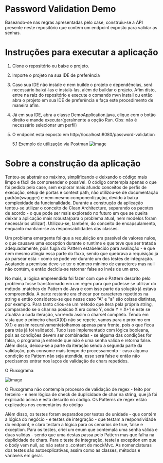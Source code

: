 # Password Validation Demo
Baseando-se nas regras apresentadas pelo case, construiu-se a API presente neste repositório que contém um endpoint exposto para validar as senhas.

# Instruções para executar a aplicação
1. Clone o repositório ou baixe o projeto.
2. Importe o projeto na sua IDE de preferência
3. Caso sua IDE não instale e nem builde o projeto e dependências, será necessário baixá-las e instalá-las, além de buildar o projeto. Afim disto, entre na raiz do repositório e execute o comando mvn install ou então abra o projeto em sua IDE de preferência e faça este procedimento de maneira afim.
4. Já em sua IDE, abra a classe DemoApplication.java, clique com o botão direito e mande executar(geralmente a opção Run. Obs: não é necessário selecionar um perfil)
5. O endpoint está exposto em http://localhost:8080/password-validation
  
     5.1 Exemplo de utilização via Postman
    ![image](https://user-images.githubusercontent.com/107516470/186043235-a5b3ef07-6ea0-4bf9-abcf-77e4a28d70ac.png)


# Sobre a construção da aplicação
Tentou-se abstrair ao máximo, simplificando e deixando o código mais limpo e fácil de compreender o possível. O código contempla apenas o que foi pedido pelo case, sem explorar
mais afundo conceitos de perfis de execução, setup de portas e context path, não utilizou-se de documentação padrão(swagger) e nem mesmo componentização, devido à baixa complexidade
da funcionalidade. Durante a construção da aplicação tentou-se utilizar o conceito de Clean Architecture, separando os pacotes de acordo - o que pode ser mais explorado no
futuro em que se queira deixar a aplicação mais robusta(para o problema atual, nem modelos foram necessários utilizar). Utilizou-se, também, do conceito de encapsulamento,
enquanto mantiam-se as responsabilidades das classes.

Um problema emergente foi que a requisição era passível de valores nulos, o que causava uma exception durante o runtime e que teve que ser tratada adequadamente, pois fugia
do Pattern estabelecido para avaliação - e que nem mesmo atingia essa parte do fluxo, sendo que quebrava a requisição já ao parsear esta - como se pode ver durante um dos testes
de integração. Acatando a premissa deve-se ter o número mínimo de caracteres mas null não contém, e então decidiu-se retornar false ao invés de um erro.

No mais, a lógica empreendida foi fazer com que o Pattern descrito pelo problema fosse transformado em um regex para que pudesse se utilizar do método .matches do Pattern do 
Java e com isso parte da solução já estava compreendida. A parte restante era checar por caracteres repetidos na string e então considerou-se que nesse caso "A" e "a"
são coisas distintas, por exemplo. Para tanto criou-se um método que itera pela própria string, comparando se o char na posicao X era como Y, onde Y = X+1 e este se atualiza a cada
iteração, varrendo assim o charset completo. Tendo em vista que o primeiro char(X(0)) não se repete, vamos para o próximo em X(1) e assim recursivamente(olhamos apenas para
frente, pois o que ficou para trás já foi validado). Tudo isso implementado com lógica booleana, pois as condições devem ser combinadas - se alguma das condições for falsa,
o programa já entende que não é uma senha valida e retorna false. Além disso, deixou-se a parte da iteração sendo a segunda parte da validação, pois consome mais tempo de processamento - 
caso alguma condição de Pattern não seja atendida, esse será false e então não precisamos entrar nos laços de validação de chars repetidos.

O Fluxograma:


![image](https://user-images.githubusercontent.com/107516470/186045795-dccee330-67f2-486c-a5a3-98cf1d8e72c5.png)

O Fluxograma não contempla processo de validação de regex - feito por terceiro - e nem lógica de check de duplicidade de char na string, que já foi explicado acima e está
descrito no código. Os Patterns de regex estão explicados nos comentários do código

Além disso, os testes foram separados por testes de unidade - que contém a lógica do negócio - e testes de integração - que testam a responsividade do endpoint, e claro testam
a lógica para os cenários de true, false e exception. Para os testes, criei um enum que contempla uma senha válida e duas validas - sendo que uma destas passa pelo Pattern
mas que falha na duplicidade de chars. Para o teste de integração, testei a exception em que o body vem null, ao não setar o .content do mockMvc. As nomenclaturas dos
testes são autoexplicativas, assim como as classes, métodos e variáveis em geral.
